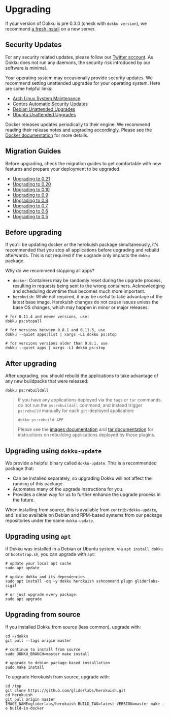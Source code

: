 # Upgrading

If your version of Dokku is pre 0.3.0 (check with `dokku version`), we recommend [a fresh install](/docs/getting-started/installation.md) on a new server.

## Security Updates

For any security related updates, please follow our [Twitter account](https://twitter.com/dokku). As Dokku does not run any daemons, the security risk introduced by our software is minimal.

Your operating system may occasionally provide security updates. We recommend setting unattended upgrades for your operating system. Here are some helpful links:

- [Arch Linux System Maintenance](https://wiki.archlinux.org/index.php/System_maintenance)
- [Centos Automatic Security Updates](https://serversforhackers.com/c/automatic-security-updates-centos)
- [Debian Unattended Upgrades](https://wiki.debian.org/UnattendedUpgrades)
- [Ubuntu Unattended Upgrades](https://help.ubuntu.com/community/AutomaticSecurityUpdates)

Docker releases updates periodically to their engine. We recommend reading their release notes and upgrading accordingly. Please see the [Docker documentation](https://docs.docker.com/) for more details.

## Migration Guides

Before upgrading, check the migration guides to get comfortable with new features and prepare your deployment to be upgraded.

- [Upgrading to 0.21](/docs/appendices/0.21.0-migration-guide.md)
- [Upgrading to 0.20](/docs/appendices/0.20.0-migration-guide.md)
- [Upgrading to 0.10](/docs/appendices/0.10.0-migration-guide.md)
- [Upgrading to 0.9](/docs/appendices/0.9.0-migration-guide.md)
- [Upgrading to 0.8](/docs/appendices/0.8.0-migration-guide.md)
- [Upgrading to 0.7](/docs/appendices/0.7.0-migration-guide.md)
- [Upgrading to 0.6](/docs/appendices/0.6.0-migration-guide.md)
- [Upgrading to 0.5](/docs/appendices/0.5.0-migration-guide.md)

## Before upgrading

If you'll be updating docker or the herokuish package simultaneously, it's recommended
that you stop all applications before upgrading and rebuild afterwards. This is not
required if the upgrade only impacts the `dokku` package.

Why do we recommend stopping all apps?

- `docker`: Containers may be randomly reset during the upgrade process, resulting in
  requests being sent to the wrong containers. Acknowledging and scheduling downtime
  thus becomes much more important.
- `herokuish`: While not required, it may be useful to take advantage of the latest
  base image. Herokuish changes do not cause issues unless the base OS changes, which
  may happen in minor or major releases.

```shell
# for 0.11.4 and newer versions, use:
dokku ps:stopall

# for versions between 0.8.1 and 0.11.3, use
dokku --quiet apps:list | xargs -L1 dokku ps:stop

# for versions versions older than 0.8.1, use
dokku --quiet apps | xargs -L1 dokku ps:stop
```

## After upgrading

After upgrading, you should rebuild the applications to take advantage of any
new buildpacks that were released:

```shell
dokku ps:rebuildall
```

> If you have any applications deployed via the `tags` or `tar` commands, do not run the `ps:rebuildall` command,
> and instead trigger `ps:rebuild` manually for each `git`-deployed application:
>
> ```
> dokku ps:rebuild APP
> ```
>
> Please see the [images documentation](/docs/deployment/methods/images.md) and [tar documentation](/docs/deployment/methods/tar.md)
> for instructions on rebuilding applications deployed by those plugins.

## Upgrading using `dokku-update`

We provide a helpful binary called `dokku-update`. This is a recommended package that:

- Can be installed separately, so upgrading Dokku will not affect the running of this package.
- Automates many of the upgrade instructions for you.
- Provides a clean way for us to further enhance the upgrade process in the future.

When installing from source, this is available from `contrib/dokku-update`, and is also available on Debian and RPM-based systems from our package repositories under the name `dokku-update`.

## Upgrading using `apt`

If Dokku was installed in a Debian or Ubuntu system, via `apt install dokku` or `bootstrap.sh`, you can upgrade with `apt`:

```shell
# update your local apt cache
sudo apt update

# update dokku and its dependencies
sudo apt install -qq -y dokku herokuish sshcommand plugn gliderlabs-sigil

# or just upgrade every package:
sudo apt upgrade
```

## Upgrading from source

If you installed Dokku from source (less common), upgrade with:

```shell
cd ~/dokku
git pull --tags origin master

# continue to install from source
sudo DOKKU_BRANCH=master make install

# upgrade to debian package-based installation
sudo make install
```

To upgrade Herokuish from source, upgrade with:

```shell
cd /tmp
git clone https://github.com/gliderlabs/herokuish.git
cd herokuish
git pull origin master
IMAGE_NAME=gliderlabs/herokuish BUILD_TAG=latest VERSION=master make -e build-in-docker
```
